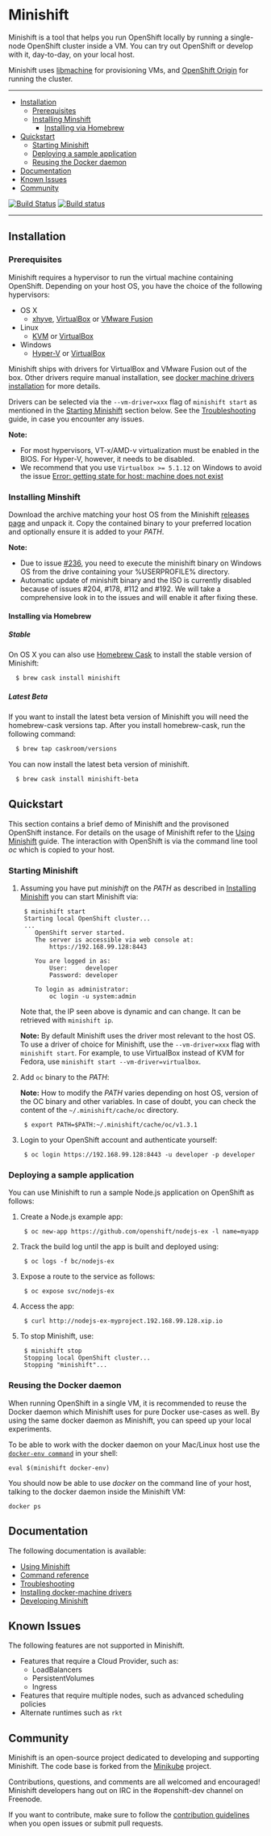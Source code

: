 # Minishift

Minishift is a tool that helps you run OpenShift locally by running a single-node OpenShift
cluster inside a VM. You can try out OpenShift or develop with it, day-to-day, on your local host.

Minishift uses [libmachine](https://github.com/docker/machine/tree/master/libmachine) for
provisioning VMs, and [OpenShift Origin](https://github.com/openshift/origin) for running the cluster.

----

<!-- MarkdownTOC -->

- [Installation](#installation)
  - [Prerequisites](#prerequisites)
  - [Installing Minshift](#installing-minshift)
    - [Installing via Homebrew](#installing-via-homebrew)
- [Quickstart](#quickstart)
  - [Starting Minishift](#starting-minishift)
  - [Deploying a sample application](#deploying-a-sample-application)
  - [Reusing the Docker daemon](#reusing-the-docker-daemon)
- [Documentation](#documentation)
- [Known Issues](#known-issues)
- [Community](#community)

<!-- /MarkdownTOC -->

[![Build Status](https://secure.travis-ci.org/minishift/minishift.png)](https://travis-ci.org/minishift/minishift)
[![Build status](https://ci.appveyor.com/api/projects/status/6wyv1cpd588cm4ce/branch/master?svg=true)](https://ci.appveyor.com/project/hferentschik/minishift-o61ou/branch/master)

----

<a name="installation"></a>
## Installation

<a name="prerequisites"></a>
### Prerequisites

Minishift requires a hypervisor to run the virtual machine containing OpenShift. Depending on your
host OS, you have the choice of the following hypervisors:

* OS X
    * [xhyve](https://github.com/mist64/xhyve), [VirtualBox](https://www.virtualbox.org/wiki/Downloads) or [VMware Fusion](https://www.vmware.com/products/fusion)
* Linux
    * [KVM](./docs/docker-machine-drivers.md#kvm-driver) or [VirtualBox](https://www.virtualbox.org/wiki/Downloads)
* Windows
    * [Hyper-V](https://technet.microsoft.com/en-us/library/mt169373.aspx) or [VirtualBox](https://www.virtualbox.org/wiki/Downloads)

Minishift ships with drivers for VirtualBox and VMware Fusion out of the box. Other drivers
require manual installation, see [docker machine drivers installation](./docs/docker-machine-drivers.md) for more details.

Drivers can be selected via the `--vm-driver=xxx` flag of `minishift start` as mentioned in the [Starting Minishift](#starting-minishift) section below. See the [Troubleshooting](/docs/troubleshooting.md#kvm-drivers) guide, in case you encounter any issues.

**Note:**
- For most hypervisors, VT-x/AMD-v virtualization must be enabled in the BIOS. For Hyper-V, however,
it needs to be disabled.
- We recommend that you use `Virtualbox >= 5.1.12` on Windows to avoid the issue
[Error: getting state for host: machine does not exist](./docs/troubleshooting.md#error-getting-state-for-host-machine-does-not-exist)

<a name="installing-minshift"></a>
### Installing Minshift

Download the archive matching your host OS from the Minishift [releases page](https://github.com/minishift/minishift/releases) and unpack it. Copy the contained binary to your preferred
location and optionally ensure it is added to your _PATH_.

**Note:** 
- Due to issue [#236](https://github.com/minishift/minishift/issues/236), you need to execute the minishift binary on Windows OS from the drive containing your %USERPROFILE% directory.
- Automatic update of minishift binary and the ISO is currently disabled because of issues #204, #178, #112 and #192. We will take a comprehensive look in to the issues and will enable it after fixing these.

<a name="installing-via-homebrew"></a>
#### Installing via Homebrew

##### Stable
On OS X you can also use [Homebrew Cask](https://caskroom.github.io) to install the stable version of Minishift:

```sh
  $ brew cask install minishift
```

##### Latest Beta
If you want to install the latest beta version of Minishift you will need the homebrew-cask versions tap. After you install homebrew-cask, run the following command:

```sh
  $ brew tap caskroom/versions
```

You can now install the latest beta version of minishift.

```sh
  $ brew cask install minishift-beta
```

<a name="quickstart"></a>
## Quickstart

This section contains a brief demo of Minishift and the provisoned OpenShift instance.
For details on the usage of Minishift refer to the [Using Minishift](/docs/using.md) guide.
The interaction with OpenShift is via the command line tool _oc_ which is copied to your host.

<a name="starting-minishift"></a>
### Starting Minishift

1. Assuming you have put _minishift_  on the _PATH_ as described in [Installing Minishift](#installing-minshift) you can start Minishift via:

        $ minishift start
        Starting local OpenShift cluster...
        ...
           OpenShift server started.
           The server is accessible via web console at:
               https://192.168.99.128:8443

           You are logged in as:
               User:     developer
               Password: developer

           To login as administrator:
               oc login -u system:admin

    Note that, the IP seen above is dynamic and can change. It can be retrieved with `minishift ip`.

    **Note:** By default Minishift uses the driver most relevant to the host OS.
To use a driver of choice for Minishift, use the `--vm-driver=xxx` flag with `minishift start`. For example, to use VirtualBox instead of KVM for Fedora, use `minishift start --vm-driver=virtualbox`.

1. Add `oc` binary to the _PATH_:

     **Note:** How to modify the _PATH_ varies depending on host OS, version of the OC binary and
     other variables. In case of doubt, you can check the content of the
     `~/.minishift/cache/oc` directory.

        $ export PATH=$PATH:~/.minishift/cache/oc/v1.3.1

1. Login to your OpenShift account and authenticate yourself:

        $ oc login https://192.168.99.128:8443 -u developer -p developer

<a name="deploying-a-sample-application"></a>
### Deploying a sample application

You can use Minishift to run a sample Node.js application on OpenShift as follows:

1. Create a Node.js example app:

        $ oc new-app https://github.com/openshift/nodejs-ex -l name=myapp

1. Track the build log until the app is built and deployed using:

        $ oc logs -f bc/nodejs-ex

1. Expose a route to the service as follows:

        $ oc expose svc/nodejs-ex

1. Access the app:

        $ curl http://nodejs-ex-myproject.192.168.99.128.xip.io

1. To stop Minishift, use:

        $ minishift stop
        Stopping local OpenShift cluster...
        Stopping "minishift"...

<a name="reusing-the-docker-daemon"></a>
### Reusing the Docker daemon

When running OpenShift in a single VM, it is recommended to reuse the Docker daemon which Minishift uses
for pure Docker use-cases as well.
By using the same docker daemon as Minishift, you can speed up your local experiments.

To be able to work with the docker daemon on your Mac/Linux host use the
[`docker-env command`](./docs/minishift_docker-env.md) in your shell:

```
eval $(minishift docker-env)
```

You should now be able to use _docker_ on the command line of your host, talking to the docker daemon
inside the Minishift VM:
```
docker ps
```

<a name="documentation"></a>
## Documentation

The following documentation is available:

* [Using Minishift](./docs/using.md)
* [Command reference](./docs/minishift.md)
* [Troubleshooting](./docs/troubleshooting.md)
* [Installing docker-machine drivers](./docs/docker-machine-drivers.md)
* [Developing Minishift](./docs/developing.md)

<a name="known-issues"></a>
## Known Issues

The following features are not supported in Minishift.

* Features that require a Cloud Provider, such as:
    * LoadBalancers
    * PersistentVolumes
    * Ingress
* Features that require multiple nodes, such as advanced scheduling policies
* Alternate runtimes such as ``rkt``

<a name="community"></a>
## Community

Minishift is an open-source project dedicated to developing and supporting Minishift.
The code base is forked from the [Minikube](https://github.com/kubernetes/minikube) project.

Contributions, questions, and comments are all welcomed and encouraged! Minishift
developers hang out on IRC in the #openshift-dev channel on Freenode.

If you want to contribute, make sure to follow the [contribution guidelines](CONTRIBUTING.md)
when you open issues or submit pull requests.
